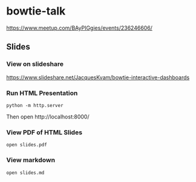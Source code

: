 # bowtie-talk

https://www.meetup.com/BAyPIGgies/events/236246606/

## Slides

### View on slideshare

https://www.slideshare.net/JacquesKvam/bowtie-interactive-dashboards

### Run HTML Presentation

    python -m http.server
    
Then open http://localhost:8000/

### View PDF of HTML Slides

    open slides.pdf
    
### View markdown

    open slides.md
